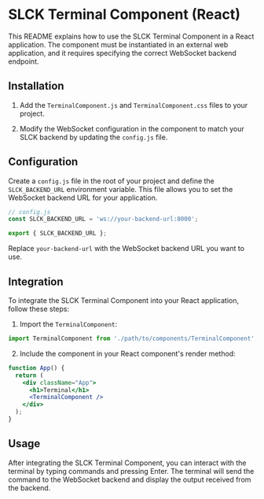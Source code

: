 # SLCK Terminal Component (React)

This README explains how to use the SLCK Terminal Component in a React application. The component must be instantiated in an external web application, and it requires specifying the correct WebSocket backend endpoint.

## Installation

1. Add the `TerminalComponent.js` and `TerminalComponent.css` files to your project.

2. Modify the WebSocket configuration in the component to match your SLCK backend by updating the `config.js` file.

## Configuration

Create a `config.js` file in the root of your project and define the `SLCK_BACKEND_URL` environment variable. This file allows you to set the WebSocket backend URL for your application.

```javascript
// config.js
const SLCK_BACKEND_URL = 'ws://your-backend-url:8000';

export { SLCK_BACKEND_URL };
```

Replace `your-backend-url` with the WebSocket backend URL you want to use.

## Integration

To integrate the SLCK Terminal Component into your React application, follow these steps:

1. Import the `TerminalComponent`:

```javascript
import TerminalComponent from './path/to/components/TerminalComponent';
```

2. Include the component in your React component's render method:

```jsx
function App() {
  return (
    <div className="App">
      <h1>Terminal</h1>
      <TerminalComponent />
    </div>
  );
}
```

## Usage

After integrating the SLCK Terminal Component, you can interact with the terminal by typing commands and pressing Enter. The terminal will send the command to the WebSocket backend and display the output received from the backend.